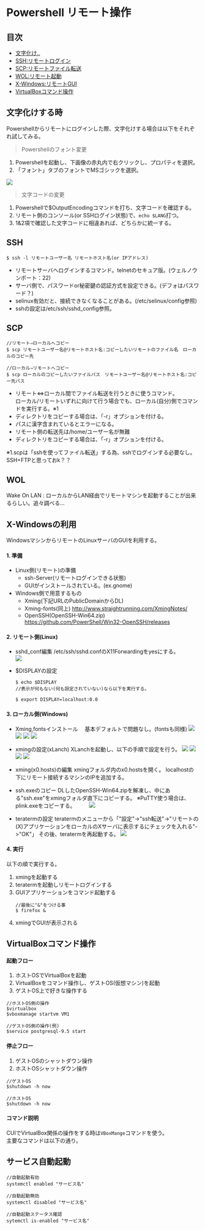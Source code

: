 # Powershell リモート操作
## 目次
- [文字化け..](#文字化けする時)
- [SSH:リモートログイン](#SSH)
- [SCP:リモートファイル転送](#SCP)
- [WOL:リモート起動](#WOL)
- [X-Windows:リモートGUI](#X-Windowsの利用)
- [VirtualBoxコマンド操作](#VirtualBoxコマンド操作)


## 文字化けする時
Powershellからリモートにログインした際、文字化けする場合は以下をそれぞれ試してみる。  

> Powershellのフォント変更
1. Powershellを起動し、下画像の赤丸内で右クリックし、プロパティを選択。  
2. 「フォント」タブのフォントでMSゴシックを選択。

![](./pic/powershell.jpg)


> 文字コードの変更
1. Powershellで$OutputEncodingコマンドを打ち、文字コードを確認する。
2. リモート側のコンソール(or SSHログイン状態)で、```echo $LANG```打つ。
3. 1&2項で確認した文字コードに相違あれば、どちらかに統一する。    


## SSH
```shell
$ ssh -l リモートユーザー名 リモートホスト名(or IPアドレス)
```
- リモートサーバへログインするコマンド。telnetのセキュア版。(ウェルノウンポート：22)  
- サーバ側で、パスワードor秘密鍵の認証方式を設定できる。(デフォはパスワード？)　
- selinux有効だと、接続できなくなることがある。(/etc/selinux/config参照)
- sshの設定は/etc/ssh/sshd_config参照。
  
## SCP
```shell
//リモート⇒ローカルへコピー
$ scp リモートユーザー名@リモートホスト名:コピーしたいリモートのファイル名　ローカルのコピー先

//ローカル⇒リモートへコピー
$ scp ローカルのコピーしたいファイルパス　リモートユーザー名@リモートホスト名:コピー先パス
```
- リモート⇔ローカル間でファイル転送を行うときに使うコマンド。  
ローカル/リモートいずれに向けて行う場合でも、ローカル(自分)側でコマンドを実行する。※1
- ディレクトリをコピーする場合は、「-r」オプションを付ける。
- パスに漢字含まれているとエラーになる。
- リモート側の転送先は/home/ユーザー名が無難
- ディレクトリをコピーする場合は、「-r」オプションを付ける。

※1.scpは「sshを使ってファイル転送」する為、sshでログインする必要なし。SSH+FTPと思っておk？？

## WOL
Wake On LAN : ローカルからLAN経由でリモートマシンを起動することが出来るらしい。追々調べる...

## X-Windowsの利用
WindowsマシンからリモートのLinuxサーバのGUIを利用する。
#### 1. 準備
- Linux側(リモート)の準備
   - ssh-Server(リモートログインできる状態)
   - GUIがインストールされている。(ex.gnome)
- Windows側で用意するもの
   - Xming(下記URLのPublicDomainからDL)
   - Xming-fonts(同上)
    http://www.straightrunning.com/XmingNotes/
   - OpenSSH(OpenSSH-Win64.zip)
   https://github.com/PowerShell/Win32-OpenSSH/releases
#### 2. リモート側(Linux)
- sshd_conf編集
  /etc/ssh/sshd.confのX11Forwardingをyesにする。  
![](pic/sshd_conf.jpg)

- $DISPLAYの設定
  ```shell
  $ echo $DISPLAY
  //表示が何もない(何も設定されていない)なら以下を実行する。

  $ export DISPLAY=localhost:0.0
  ```

#### 3. ローカル側(Windows)
- Xming,fontsインストール
　基本デフォルトで問題なし。(fontsも同様)
   ![](pic/xming.jpg)
   ![](pic/xming1.jpg)
   ![](pic/xming2.jpg)
   ![](pic/xming3.jpg)  

- xmingの設定(xLanch)
  XLanchを起動し、以下の手順で設定を行う。
  ![](pic/xlanch1.jpg)
  ![](pic/xlanch2.jpg)
  ![](pic/xlanch3.jpg)
  ![](pic/xlanch4.jpg)

- xming(x0.hosts)の編集
  xmingフォルダ内のx0.hostsを開く。
  localhostの下にリモート接続するマシンのIPを追加する。

- ssh.exeのコピー
  DLしたOpenSSH-Win64.zipを解凍し、中にある"ssh.exe"をxmingフォルダ直下にコピーする。
  ※PuTTY使う場合は、plink.exeをコピーする。
　
　![](pic/xming.4.jpg)

- teratermの設定
  teratermのメニューから「"設定"->"ssh転送"->"リモートの(X)アプリケーションをローカルのXサーバに表示するにチェックを入れる"->"OK"」
  その後、teratermを再起動する。
  ![](pic/teraterm.jpg)

#### 4. 実行
以下の順で実行する。
1. xmingを起動する
2. teratermを起動しリモートログインする
3. GUIアプリケーションをコマンド起動する
   ```shell
   //最後に"&"をつける事
   $ firefox &
   ```
4. xmingでGUIが表示される

## VirtualBoxコマンド操作 
#### 起動フロー
1. ホストOSでVirtualBoxを起動 
2. VirtualBoxをコマンド操作し、ゲストOS(仮想マシン)を起動
3. ゲストOS上で好きな操作する
```shell
//ホストOS側の操作
$virtualbox
$vboxmanage startvm VM1 

//ゲストOS側の操作(例)
$service postgresql-9.5 start
```

#### 停止フロー
1. ゲストOSのシャットダウン操作
2. ホストOSシャットダウン操作

```shell
//ゲストOS
$shutdown -h now

//ホストOS
$shutdown -h now
```


#### コマンド説明
CUIでVirtualBox関係の操作をする時は`VBoxMange`コマンドを使う。  
主要なコマンドは以下の通り。




## サービス自動起動
```shell
//自動起動有効
systemctl enabled "サービス名"

//自動起動無効
systemctl disabled "サービス名"

//自動起動ステータス確認
sytemctl is-enabled "サービス名"

```